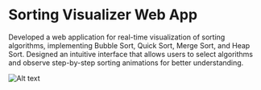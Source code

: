 # Sorting Visualizer Web App

Developed a web application for real-time visualization of sorting algorithms, implementing Bubble Sort, Quick Sort, Merge Sort, and Heap Sort. Designed an intuitive interface that allows users to select algorithms and observe step-by-step sorting animations for better understanding.

![Alt text](sortingvisualizer.png)
